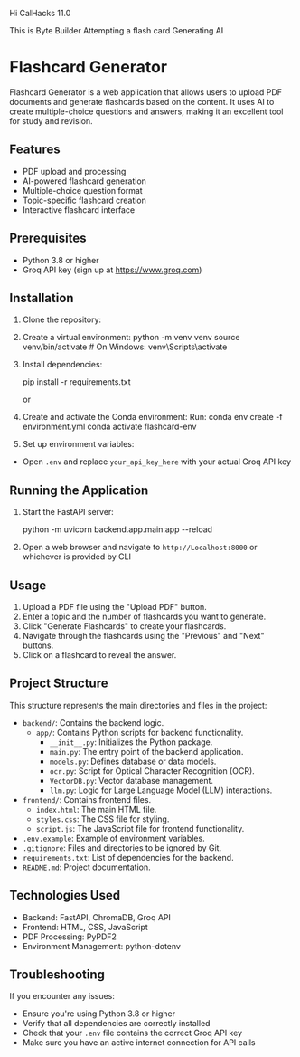 Hi CalHacks 11.0


This is Byte Builder Attempting a flash card Generating AI 


# Flashcard Generator

Flashcard Generator is a web application that allows users to upload PDF documents and generate flashcards based on the content. It uses AI to create multiple-choice questions and answers, making it an excellent tool for study and revision.

## Features

- PDF upload and processing
- AI-powered flashcard generation
- Multiple-choice question format
- Topic-specific flashcard creation
- Interactive flashcard interface

## Prerequisites

- Python 3.8 or higher
- Groq API key (sign up at https://www.groq.com)

## Installation

1. Clone the repository:
   
2. Create a virtual environment:
   python -m venv venv
   source venv/bin/activate  # On Windows: venv\Scripts\activate
   
3. Install dependencies:

   pip install -r requirements.txt

   or
2. Create and activate the Conda environment:
     Run:
     conda env create -f environment.yml
     conda activate flashcard-env
   
4. Set up environment variables:

- Open `.env` and replace `your_api_key_here` with your actual Groq API key

## Running the Application

1. Start the FastAPI server:
   
   python -m uvicorn backend.app.main:app --reload


2. Open a web browser and navigate to `http://Localhost:8000` or whichever is provided by CLI

## Usage

1. Upload a PDF file using the "Upload PDF" button.
2. Enter a topic and the number of flashcards you want to generate.
3. Click "Generate Flashcards" to create your flashcards.
4. Navigate through the flashcards using the "Previous" and "Next" buttons.
5. Click on a flashcard to reveal the answer.

## Project Structure

This structure represents the main directories and files in the project:
- `backend/`: Contains the backend logic.
  - `app/`: Contains Python scripts for backend functionality.
    - `__init__.py`: Initializes the Python package.
    - `main.py`: The entry point of the backend application.
    - `models.py`: Defines database or data models.
    - `ocr.py`: Script for Optical Character Recognition (OCR).
    - `VectorDB.py`: Vector database management.
    - `llm.py`: Logic for Large Language Model (LLM) interactions.
- `frontend/`: Contains frontend files.
  - `index.html`: The main HTML file.
  - `styles.css`: The CSS file for styling.
  - `script.js`: The JavaScript file for frontend functionality.
- `.env.example`: Example of environment variables.
- `.gitignore`: Files and directories to be ignored by Git.
- `requirements.txt`: List of dependencies for the backend.
- `README.md`: Project documentation.


## Technologies Used

- Backend: FastAPI, ChromaDB, Groq API
- Frontend: HTML, CSS, JavaScript
- PDF Processing: PyPDF2
- Environment Management: python-dotenv

## Troubleshooting

If you encounter any issues:
- Ensure you're using Python 3.8 or higher
- Verify that all dependencies are correctly installed
- Check that your `.env` file contains the correct Groq API key
- Make sure you have an active internet connection for API calls

